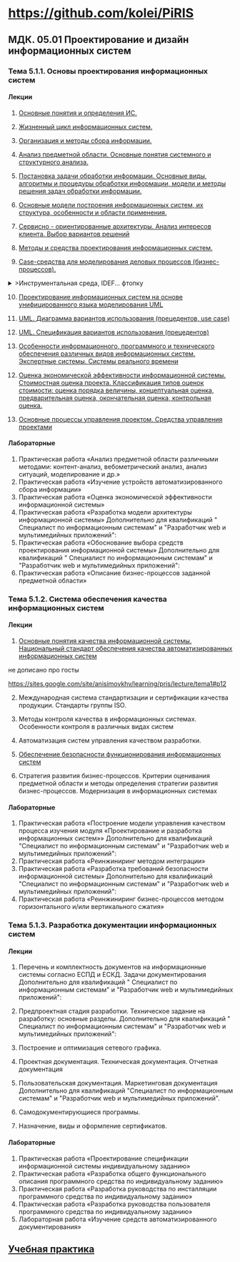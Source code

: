 # https://github.com/kolei/PiRIS

## МДК. 05.01 Проектирование и дизайн информационных систем

[56+92=148, 34+72=106]: Общая_нагрузка_(Лекции,_лабы)

### Тема 5.1.1. Основы проектирования информационных систем

[1]: https://sites.google.com/site/anisimovkhv/learning/pris/lecture

#### Лекции
1. [Основные понятия и определения ИС.](articles/5_1_1_1_intro.md)

[2+0]: _

2. [Жизненный цикл информационных систем.](articles/5_1_1_2_lifecycle.md)

[2+0 => 4+0]: _

3. [Организация и методы сбора информации.](articles/5_1_1_3_get_info.md)


[2+0 => 6+0]: _

4. [Анализ предметной области. Основные понятия системного и структурного анализа.](articles/5_1_1_4_analiz.md)

[4+0 => 10+0]: _

5. [Постановка задачи обработки информации. Основные виды, алгоритмы и процедуры обработки информации, модели и методы решения задач обработки информации.](articles/5_1_1_5_obr_inf.md)

[2+0 => 12+0]: _

6. [Основные модели построения информационных систем, их структура, особенности и области применения.](articles/5_1_1_6_models.md)

[4+0 => 16+0]: _

7. [Сервисно - ориентированные архитектуры. Анализ интересов клиента. Выбор вариантов решений](articles/5_1_1_7_soa.md)

[4+0 => 20+0]: _

8. [Методы и средства проектирования информационных систем.](articles/5_1_1_8_methods.md)

[2+0 => 22+0]: _

9. [Case-средства для моделирования деловых процессов (бизнес-процессов).](articles/5_1_1_9_case.md)

[4+0 => 26+0]: _

<details>

<summary>>Инструментальная среда, IDEF... фтопку</summary>

Инструментальная среда – структура, интерфейс, элементы управления.

Принципы построения модели IDEF0: контекстная диаграмма, субъект моделирования, цель и точка зрения. 

Диаграммы IDEF0: диаграммы декомпозиции, диаграммы дерева узлов, диаграммы только для экспозиции (FEO). 

Работы (Activity). Стрелки (Arrow). Туннелирование стрелок. Нумерация работ и диаграмм. Каркас диаграммы.

Слияние и расщепление моделей.

</details>

10. [Проектирование информационных систем на основе унифицированного языка моделирования UML](articles/5_1_1_10_uml.md)

[2+0 => 28+0]: _

11. [UML. Диаграмма вариантов использования (прецедентов, use case)](articles/5_1_1_10_uml_use_case.md)

[2+0 => 30+0]: _

12. [UML. Спецификация вариантов использования (прецедентов)](articles/5_1_1_10_uml_uc_spec.md)


11. [Особенности информационного, программного и технического обеспечения различных видов информационных систем. Экспертные системы. Системы реального времени](articles/5_1_1_11.md)

[22+0]: _

12. [Оценка экономической эффективности информационной системы. Стоимостная оценка проекта. Классификация типов оценок стоимости: оценка порядка величины, концептуальная оценка, предварительная оценка, окончательная оценка, контрольная оценка.](articles/5_1_1_12.md)

[24+0]: _

13. [Основные процессы управления проектом. Средства управления проектами](articles/5_1_1_13.md)

[26+0]: _

#### Лабораторные

1. Практическая работа «Анализ предметной области различными методами: контент-анализ, вебометрический анализ, анализ ситуаций, моделирование и др.»
2. Практическая работа «Изучение устройств автоматизированного сбора информации»
3. Практическая работа «Оценка экономической эффективности информационной системы»
4. Практическая работа «Разработка модели архитектуры информационной системы»
Дополнительно для квалификаций " Специалист по информационным системам" и "Разработчик web и мультимедийных приложений":
5. Практическая работа «Обоснование выбора средств проектирования информационной системы»
Дополнительно для квалификаций " Специалист по информационным системам" и "Разработчик web и мультимедийных приложений": 
6. Практическая работа «Описание бизнес-процессов заданной предметной области»

### Тема 5.1.2. Система обеспечения качества информационных систем

#### Лекции

1. [Основные понятия качества информационной системы. Национальный стандарт обеспечения качества автоматизированных информационных систем](articles/5_1_2_1.md)

не дописано про госты

https://sites.google.com/site/anisimovkhv/learning/pris/lecture/tema1#p12

[28+0]: _

2. Международная система стандартизации и сертификации качества продукции. Стандарты группы ISO.

[30+0]: _

3. Методы контроля качества в информационных системах. Особенности контроля в различных видах систем

[32+0]: _

4. Автоматизация систем управления качеством разработки.

[34+0]: _

5. [Обеспечение безопасности функционирования информационных систем](articles/5_1_2_5.md)

[36+0]: _

6. Стратегия развития бизнес-процессов. Критерии оценивания предметной области и методы определения стратегии развития бизнес-процессов. Модернизация в информационных системах

[38+0]: _

#### Лабораторные
1. Практическая работа «Построение модели управления качеством процесса изучения модуля «Проектирование и разработка информационных систем»»
Дополнительно для квалификаций "Специалист по информационным системам" и "Разработчик web и мультимедийных приложений": 
2. Практическая работа «Реинжиниринг методом интеграции»
3. Практическая работа «Разработка требований безопасности информационной системы»
Дополнительно для квалификаций "Специалист по информационным системам" и "Разработчик web и мультимедийных приложений": 
4. Практическая работа «Реинжиниринг бизнес-процессов методом горизонтального и/или вертикального сжатия»


### Тема 5.1.3. Разработка документации информационных систем

#### Лекции

1. Перечень и комплектность документов на информационные системы согласно ЕСПД и ЕСКД. Задачи документирования
Дополнительно для квалификаций " Специалист по информационным системам" и "Разработчик web и мультимедийных приложений":

[40+0]: _

2. Предпроектная стадия разработки. Техническое задание на разработку: основные разделы. 
Дополнительно для квалификаций " Специалист по информационным системам" и "Разработчик web и мультимедийных приложений":

[42+0]: _

3. Построение и оптимизация сетевого графика.

[44+0]: _

4. Проектная документация. Техническая документация. Отчетная документация

[46+0]: _

5. Пользовательская документация. Маркетинговая документация
Дополнительно для квалификаций "Специалист по информационным системам" и "Разработчик web и мультимедийных приложений". 

[48+0]: _

6. Самодокументирующиеся программы. 

[50+0]: _

7. Назначение, виды и оформление сертификатов.

[52+0]: _

#### Лабораторные
1. Практическая работа «Проектирование спецификации информационной системы индивидуальному заданию» 
2. Практическая работа «Разработка общего функционального описания программного средства по индивидуальному заданию»
3. Практическая работа «Разработка руководства по инсталляции программного средства по индивидуальному заданию»
4. Практическая работа «Разработка руководства пользователя программного средства по индивидуальному заданию»
5. Лабораторная работа «Изучение средств автоматизированного документирования»

## [Учебная практика](/articles/praktika_I.md)